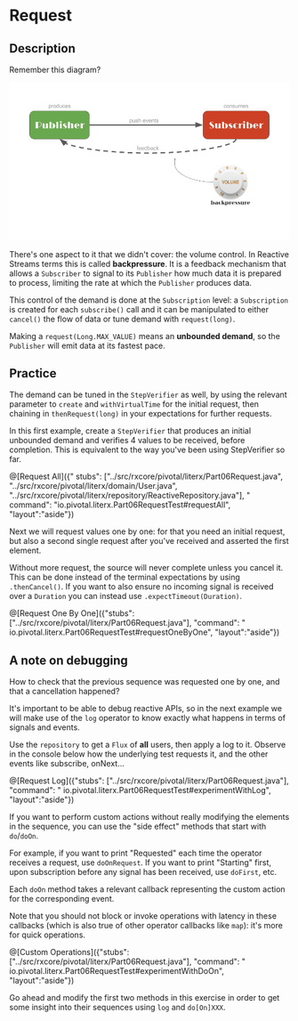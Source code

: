 # Request

## Description

Remember this diagram?

![Publisher and Subscriber](./assets/PublisherSubscriber.png)

There's one aspect to it that we didn't cover: the volume control. In Reactive Streams terms
this is called **backpressure**. It is a feedback mechanism that allows a `Subscriber` to
signal to its `Publisher` how much data it is prepared to process, limiting the rate at
which the `Publisher` produces data.

This control of the demand is done at the `Subscription` level: a `Subscription` is created
for each `subscribe()` call and it can be manipulated to either `cancel()` the flow of data
or tune demand with `request(long)`.

Making a `request(Long.MAX_VALUE)` means an **unbounded demand**, so the `Publisher` will
emit data at its fastest pace.

## Practice

The demand can be tuned in the `StepVerifier` as well, by using the relevant parameter to
`create` and `withVirtualTime` for the initial request, then chaining in `thenRequest(long)`
in your expectations for further requests.

In this first example, create a `StepVerifier` that produces an initial unbounded demand
and verifies 4 values to be received, before completion. This is equivalent to the way you've
been using StepVerifier so far.

@[Request All]({"
stubs": ["../src/rxcore/pivotal/literx/Part06Request.java", "../src/rxcore/pivotal/literx/domain/User.java", "../src/rxcore/pivotal/literx/repository/ReactiveRepository.java"], "
command": "io.pivotal.literx.Part06RequestTest#requestAll", "layout":"aside"})

Next we will request values one by one: for that you need an initial request, but also a
second single request after you've received and asserted the first element.

Without more request, the source will never complete unless you cancel it. This can be done
instead of the terminal expectations by using `.thenCancel()`. If you want to also ensure
no incoming signal is received over a `Duration` you can instead use `.expectTimeout(Duration)`.

@[Request One By One]({"stubs": ["../src/rxcore/pivotal/literx/Part06Request.java"], "command": "
io.pivotal.literx.Part06RequestTest#requestOneByOne", "layout":"aside"})

## A note on debugging

How to check that the previous sequence was requested one by one, and that a cancellation
happened?

It's important to be able to debug reactive APIs, so in the next example we will make use
of the `log` operator to know exactly what happens in terms of signals and events.

Use the `repository` to get a `Flux` of **all** users, then apply a log to it. Observe in
the console below how the underlying test requests it, and the other events like subscribe,
onNext...

@[Request Log]({"stubs": ["../src/rxcore/pivotal/literx/Part06Request.java"], "command": "
io.pivotal.literx.Part06RequestTest#experimentWithLog", "layout":"aside"})

If you want to perform custom actions without really modifying the elements in the sequence,
you can use the "side effect" methods that start with `do`/`doOn`.

For example, if you want to print "Requested" each time the operator receives a request,
use `doOnRequest`. If you want to print "Starting" first, upon subscription before any signal
has been received, use `doFirst`, etc.

Each `doOn` method takes a relevant callback representing the custom action for the
corresponding event.

Note that you should not block or invoke operations with latency in these callbacks (which
is also true of other operator callbacks like `map`): it's more for quick operations.

@[Custom Operations]({"stubs": ["../src/rxcore/pivotal/literx/Part06Request.java"], "command": "
io.pivotal.literx.Part06RequestTest#experimentWithDoOn", "layout":"aside"})

Go ahead and modify the first two methods in this exercise in order to get some insight into
their sequences using `log` and `do[On]XXX`.
